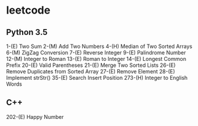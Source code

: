 # leetcode

## Python 3.5
1-(E) Two Sum
2-(M) Add Two Numbers
4-(H) Median of Two Sorted Arrays
6-(M) ZigZag Conversion
7-(E) Reverse Integer
9-(E) Palindrome Number
12-(M) Integer to Roman
13-(E) Roman to Integer
14-(E) Longest Common Prefix
20-(E) Valid Parentheses
21-(E) Merge Two Sorted Lists
26-(E) Remove Duplicates from Sorted Array
27-(E) Remove Element
28-(E) Implement strStr()
35-(E) Search Insert Position
273-(H) Integer to English Words

## C++
202-(E) Happy Number 

